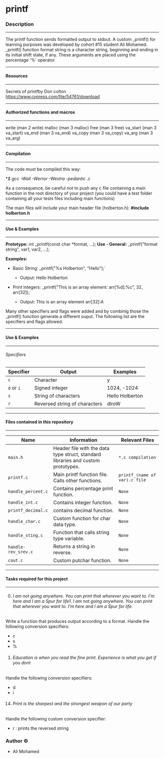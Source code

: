 # printf

### Description

------------


The printf function sends formatted output to stdout.
A custom _printf() for learning purposes was developed by cohort #15 student Ali Mohamed.
_printf() function format string is a character string, beginning and ending in its initial shift state, if any. 
These arguments are placed using the percentage '%' operator

------------


#### Resources

------------


Secrets of printfby Don colton
https://www.cypress.com/file/54761/download

------------



#### Authorized functions and macros

------------


write (man 2 write)
malloc (man 3 malloc)
free (man 3 free)
va_start (man 3 va_start)
va_end (man 3 va_end)
va_copy (man 3 va_copy)
va_arg (man 3 va_arg)

------------

#### Compilation

------------



The code must be compiled this way:

**$ gcc -Wall -Werror -Wextra -pedantic *.c**

As a consequence, be careful not to push any c file containing a main function in the root directory of your project (you could have a test folder containing all your tests files including main functions)

The main files will include your main header file (holberton.h): **#include holberton.h**

------------

#### Use & Examples


------------

**Prototype:** int _printf(const char *format, ...);
**Use - General:** _printf("format string", var1, var2, ...);

**Examples:**
 - Basic String: _printf("%s Holberton", "Hello");`
	 - Output: Hello Holberton

- Print integers: _printf("This is an array element: arr[%d]:%c", 32, arr[32]);`
	- Output: This is an array element arr[32]:A

Many other specifiers and flags were added and by combinig those the _printf() function generate a different ouput. The following list are the specifiers and flags allowed.

------------

#### Use & Examples


------------

###### Specifiers

Specifier                |Output                        |Examples |
|----------------|-------------------------------|-----------------------------|
| `c` | Character | y |
| `d` or `i` | Signed integer | 1024, -1024 |
| `s` | String of characters | Hello Holberton |
| `r` | Reversed string of characters | dlroW 
------------

#### Files contained in this repository


------------

|Name                |Information                        |Relevant Files                         |
|----------------|-------------------------------|-----------------------------|
|`main.h` | Header file with the data type struct, standard libraries and custom prototypes.| `*.c compilation` |
|`printf.c`|Main printf function file. Calls other functions.|`printf_(name of var).c file` |
|`handle_percent.c`|Contains percentage print function.|`None` |
|`handle_int.c` | Contains integer function. | `None` | 
`printf_decimal.c` | contains decimal function. | `None` |
`handle_char.c` | Custom function for char data type. | `None`
|`handle_sting.c` | Function that calls string type variable. | `None` |
`handle-rev_srev.c` | Returns a string in reverse. | `None` |
`cout.c` | Custom putchar function. | `None` |


------------

#### Tasks required for this project


------------

0. ###### I am not going anywhere. You can print that wherever you want to. I'm here and I am a Spur for life1.  I am not going anywhere. You can print that wherever you want to. I'm here and I am a Spur for life. 
Write a function that produces output according to a format.
Handle the following conversion specifiers:
- c
- s
- %

1. ###### Education is when you read the fine print. Experience is what you get if you dont
Handle the following conversion specifiers:
- d
- i


14. ###### Print is the sharpest and the strongest weapon of our party
Handle the following custom conversion specifier:
 - r : prints the reversed string

### Author &copy;

- Ali Mohamed
